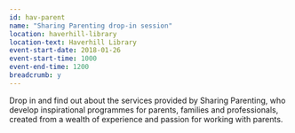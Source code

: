 ```yaml
---
id: hav-parent
name: "Sharing Parenting drop-in session"
location: haverhill-library
location-text: Haverhill Library
event-start-date: 2018-01-26
event-start-time: 1000
event-end-time: 1200
breadcrumb: y
---
```


Drop in and find out about the services provided by Sharing Parenting, who develop inspirational programmes for parents, families and professionals, created from a wealth of experience and passion for working with parents.
